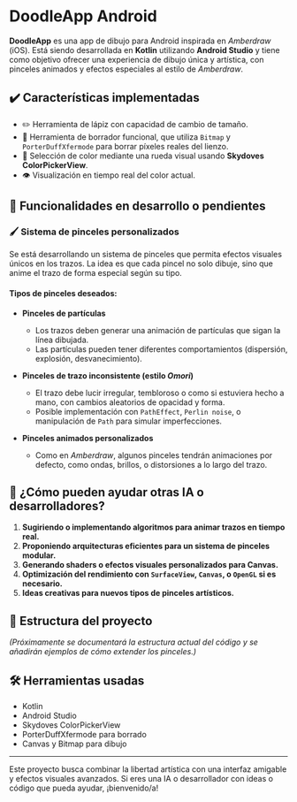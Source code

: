 # DoodleApp Android

**DoodleApp** es una app de dibujo para Android inspirada en *Amberdraw* (iOS). Está siendo desarrollada en **Kotlin** utilizando **Android Studio** y tiene como objetivo ofrecer una experiencia de dibujo única y artística, con pinceles animados y efectos especiales al estilo de *Amberdraw*.

## ✔️ Características implementadas

- ✏️ Herramienta de lápiz con capacidad de cambio de tamaño.
- 🧽 Herramienta de borrador funcional, que utiliza `Bitmap` y `PorterDuffXfermode` para borrar píxeles reales del lienzo.
- 🎨 Selección de color mediante una rueda visual usando **Skydoves ColorPickerView**.
- 👁️ Visualización en tiempo real del color actual.

## 🚧 Funcionalidades en desarrollo o pendientes

### 🖌️ Sistema de pinceles personalizados

Se está desarrollando un sistema de pinceles que permita efectos visuales únicos en los trazos. La idea es que cada pincel no solo dibuje, sino que anime el trazo de forma especial según su tipo.

#### Tipos de pinceles deseados:

- **Pinceles de partículas**  
  - Los trazos deben generar una animación de partículas que sigan la línea dibujada.
  - Las partículas pueden tener diferentes comportamientos (dispersión, explosión, desvanecimiento).

- **Pinceles de trazo inconsistente (estilo *Omori*)**  
  - El trazo debe lucir irregular, tembloroso o como si estuviera hecho a mano, con cambios aleatorios de opacidad y forma.
  - Posible implementación con `PathEffect`, `Perlin noise`, o manipulación de `Path` para simular imperfecciones.

- **Pinceles animados personalizados**  
  - Como en *Amberdraw*, algunos pinceles tendrán animaciones por defecto, como ondas, brillos, o distorsiones a lo largo del trazo.

## 🤖 ¿Cómo pueden ayudar otras IA o desarrolladores?

1. **Sugiriendo o implementando algoritmos para animar trazos en tiempo real.**
2. **Proponiendo arquitecturas eficientes para un sistema de pinceles modular.**
3. **Generando shaders o efectos visuales personalizados para Canvas.**
4. **Optimización del rendimiento con `SurfaceView`, `Canvas`, o `OpenGL` si es necesario.**
5. **Ideas creativas para nuevos tipos de pinceles artísticos.**

## 📁 Estructura del proyecto

*(Próximamente se documentará la estructura actual del código y se añadirán ejemplos de cómo extender los pinceles.)*

## 🛠️ Herramientas usadas

- Kotlin
- Android Studio
- Skydoves ColorPickerView
- PorterDuffXfermode para borrado
- Canvas y Bitmap para dibujo

---

Este proyecto busca combinar la libertad artística con una interfaz amigable y efectos visuales avanzados. Si eres una IA o desarrollador con ideas o código que pueda ayudar, ¡bienvenido/a!

